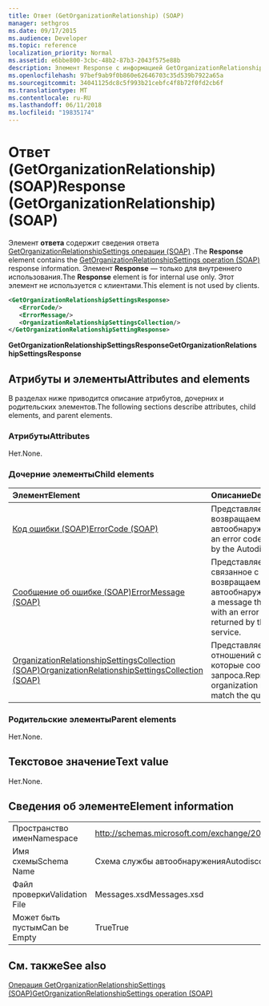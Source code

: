 ```yaml
---
title: Ответ (GetOrganizationRelationship) (SOAP)
manager: sethgros
ms.date: 09/17/2015
ms.audience: Developer
ms.topic: reference
localization_priority: Normal
ms.assetid: e6bbe800-3cbc-48b2-87b3-2043f575e88b
description: Элемент Response с информацией GetOrganizationRelationshipSettings операции (SOAP) ответа. Элемент Response — только для внутреннего использования. Этот элемент не используется с клиентами.
ms.openlocfilehash: 97bef9ab9f0b860e62646703c35d539b7922a65a
ms.sourcegitcommit: 34041125dc8c5f993b21cebfc4f8b72f0fd2cb6f
ms.translationtype: MT
ms.contentlocale: ru-RU
ms.lasthandoff: 06/11/2018
ms.locfileid: "19835174"
---
```

# <a name="response-getorganizationrelationship-soap"></a><span data-ttu-id="f3088-105">Ответ (GetOrganizationRelationship) (SOAP)</span><span class="sxs-lookup"><span data-stu-id="f3088-105">Response (GetOrganizationRelationship) (SOAP)</span></span>

<span data-ttu-id="f3088-106">Элемент **ответа** содержит сведения ответа [GetOrganizationRelationshipSettings операции (SOAP)](getorganizationrelationshipsettings-operation-soap.md) .</span><span class="sxs-lookup"><span data-stu-id="f3088-106">The **Response** element contains the [GetOrganizationRelationshipSettings operation (SOAP)](getorganizationrelationshipsettings-operation-soap.md) response information.</span></span> <span data-ttu-id="f3088-107">Элемент **Response** — только для внутреннего использования.</span><span class="sxs-lookup"><span data-stu-id="f3088-107">The **Response** element is for internal use only.</span></span> <span data-ttu-id="f3088-108">Этот элемент не используется с клиентами.</span><span class="sxs-lookup"><span data-stu-id="f3088-108">This element is not used by clients.</span></span> 
  
```XML
<GetOrganizationRelationshipSettingsResponse>
   <ErrorCode/>
   <ErrorMessage/>
   <OrganizationRelationshipSettingsCollection/>
</GetOrganizationRelationshipSettingResponse>
```

 <span data-ttu-id="f3088-109">**GetOrganizationRelationshipSettingsResponse**</span><span class="sxs-lookup"><span data-stu-id="f3088-109">**GetOrganizationRelationshipSettingsResponse**</span></span>
## <a name="attributes-and-elements"></a><span data-ttu-id="f3088-110">Атрибуты и элементы</span><span class="sxs-lookup"><span data-stu-id="f3088-110">Attributes and elements</span></span>

<span data-ttu-id="f3088-111">В разделах ниже приводится описание атрибутов, дочерних и родительских элементов.</span><span class="sxs-lookup"><span data-stu-id="f3088-111">The following sections describe attributes, child elements, and parent elements.</span></span>
  
### <a name="attributes"></a><span data-ttu-id="f3088-112">Атрибуты</span><span class="sxs-lookup"><span data-stu-id="f3088-112">Attributes</span></span>

<span data-ttu-id="f3088-113">Нет.</span><span class="sxs-lookup"><span data-stu-id="f3088-113">None.</span></span>
  
### <a name="child-elements"></a><span data-ttu-id="f3088-114">Дочерние элементы</span><span class="sxs-lookup"><span data-stu-id="f3088-114">Child elements</span></span>

|<span data-ttu-id="f3088-115">**Элемент**</span><span class="sxs-lookup"><span data-stu-id="f3088-115">**Element**</span></span>|<span data-ttu-id="f3088-116">**Описание**</span><span class="sxs-lookup"><span data-stu-id="f3088-116">**Description**</span></span>|
|:-----|:-----|
|[<span data-ttu-id="f3088-117">Код ошибки (SOAP)</span><span class="sxs-lookup"><span data-stu-id="f3088-117">ErrorCode (SOAP)</span></span>](errorcode-soap.md) <br/> |<span data-ttu-id="f3088-118">Представляет код ошибки, возвращаемые службой автообнаружения.</span><span class="sxs-lookup"><span data-stu-id="f3088-118">Represents an error code that is returned by the Autodiscover service.</span></span>  <br/> |
|[<span data-ttu-id="f3088-119">Сообщение об ошибке (SOAP)</span><span class="sxs-lookup"><span data-stu-id="f3088-119">ErrorMessage (SOAP)</span></span>](errormessage-soap.md) <br/> |<span data-ttu-id="f3088-120">Представляет сообщение, связанное с кодом ошибки, возвращаемые службой автообнаружения.</span><span class="sxs-lookup"><span data-stu-id="f3088-120">Represents a message that is associated with an error code that is returned by the Autodiscover service.</span></span>  <br/> |
|[<span data-ttu-id="f3088-121">OrganizationRelationshipSettingsCollection (SOAP)</span><span class="sxs-lookup"><span data-stu-id="f3088-121">OrganizationRelationshipSettingsCollection (SOAP)</span></span>](organizationrelationshipsettingscollection-soap.md) <br/> |<span data-ttu-id="f3088-122">Представляет список отношений организации, которые соответствуют запроса.</span><span class="sxs-lookup"><span data-stu-id="f3088-122">Represents a list of organization relationships that match the query.</span></span>  <br/> |
   
### <a name="parent-elements"></a><span data-ttu-id="f3088-123">Родительские элементы</span><span class="sxs-lookup"><span data-stu-id="f3088-123">Parent elements</span></span>

<span data-ttu-id="f3088-124">Нет.</span><span class="sxs-lookup"><span data-stu-id="f3088-124">None.</span></span>
  
## <a name="text-value"></a><span data-ttu-id="f3088-125">Текстовое значение</span><span class="sxs-lookup"><span data-stu-id="f3088-125">Text value</span></span>

<span data-ttu-id="f3088-126">Нет.</span><span class="sxs-lookup"><span data-stu-id="f3088-126">None.</span></span>
  
## <a name="element-information"></a><span data-ttu-id="f3088-127">Сведения об элементе</span><span class="sxs-lookup"><span data-stu-id="f3088-127">Element information</span></span>

|||
|:-----|:-----|
|<span data-ttu-id="f3088-128">Пространство имен</span><span class="sxs-lookup"><span data-stu-id="f3088-128">Namespace</span></span>  <br/> |http://schemas.microsoft.com/exchange/2010/Autodiscover  <br/> |
|<span data-ttu-id="f3088-129">Имя схемы</span><span class="sxs-lookup"><span data-stu-id="f3088-129">Schema Name</span></span>  <br/> |<span data-ttu-id="f3088-130">Схема службы автообнаружения</span><span class="sxs-lookup"><span data-stu-id="f3088-130">Autodiscover schema</span></span>  <br/> |
|<span data-ttu-id="f3088-131">Файл проверки</span><span class="sxs-lookup"><span data-stu-id="f3088-131">Validation File</span></span>  <br/> |<span data-ttu-id="f3088-132">Messages.xsd</span><span class="sxs-lookup"><span data-stu-id="f3088-132">Messages.xsd</span></span>  <br/> |
|<span data-ttu-id="f3088-133">Может быть пустым</span><span class="sxs-lookup"><span data-stu-id="f3088-133">Can be Empty</span></span>  <br/> |<span data-ttu-id="f3088-134">True</span><span class="sxs-lookup"><span data-stu-id="f3088-134">True</span></span>  <br/> |
   
## <a name="see-also"></a><span data-ttu-id="f3088-135">См. также</span><span class="sxs-lookup"><span data-stu-id="f3088-135">See also</span></span>



[<span data-ttu-id="f3088-136">Операция GetOrganizationRelationshipSettings (SOAP)</span><span class="sxs-lookup"><span data-stu-id="f3088-136">GetOrganizationRelationshipSettings operation (SOAP)</span></span>](getorganizationrelationshipsettings-operation-soap.md)

